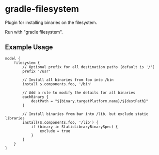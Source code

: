# gradle-filesystem

Plugin for installing binaries on the filesystem.

Run with "gradle filesystem".

## Example Usage

    model {
        filesystem {
            // Optional prefix for all destination paths (default is '/')
            prefix '/usr'

            // Install all binaries from foo into /bin
            install $.components.foo, '/bin'

            // Add a rule to modify the details for all binaries
            eachBinary {
                destPath = "${binary.targetPlatform.name}/${destPath}"
            }

            // Install binaries from bar into /lib, but exclude static libraries
            install($.components.foo, '/lib') {
                if (binary in StaticLibraryBinarySpec) {
                    exclude = true
                }
            }
        }
    }

